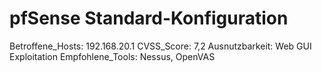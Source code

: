 # pfSense Standard-Konfiguration

Betroffene_Hosts: 192.168.20.1
CVSS_Score: 7,2
Ausnutzbarkeit: Web GUI Exploitation
Empfohlene_Tools: Nessus, OpenVAS
